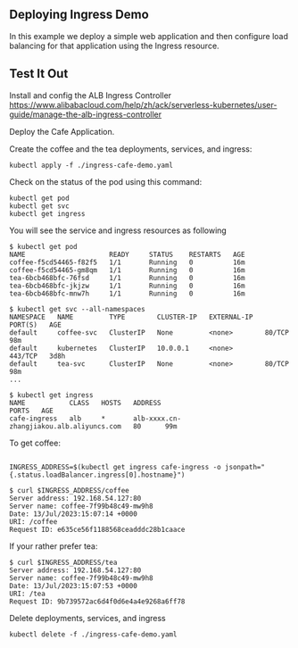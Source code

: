 ## Deploying Ingress Demo

In this example we deploy a simple web application and then configure load balancing for that application using the Ingress resource.

## Test It Out

Install and config the ALB Ingress Controller
https://www.alibabacloud.com/help/zh/ack/serverless-kubernetes/user-guide/manage-the-alb-ingress-controller


Deploy the Cafe Application.

Create the coffee and the tea deployments, services, and ingress:

```
kubectl apply -f ./ingress-cafe-demo.yaml
```

Check on the status of the pod using this command: 

```
kubectl get pod
kubectl get svc
kubectl get ingress
```

You will see the service and ingress resources as following

```
$ kubectl get pod
NAME                     READY     STATUS    RESTARTS   AGE
coffee-f5cd54465-f82f5   1/1       Running   0          16m
coffee-f5cd54465-gm8qm   1/1       Running   0          16m
tea-6bcb468bfc-76fsd     1/1       Running   0          16m
tea-6bcb468bfc-jkjzw     1/1       Running   0          16m
tea-6bcb468bfc-mnw7h     1/1       Running   0          16m

$ kubectl get svc --all-namespaces
NAMESPACE   NAME         TYPE        CLUSTER-IP   EXTERNAL-IP   PORT(S)   AGE
default     coffee-svc   ClusterIP   None         <none>        80/TCP    98m
default     kubernetes   ClusterIP   10.0.0.1     <none>        443/TCP   3d8h
default     tea-svc      ClusterIP   None         <none>        80/TCP    98m
...

$ kubectl get ingress
NAME           CLASS   HOSTS   ADDRESS                                                  PORTS   AGE
cafe-ingress   alb     *       alb-xxxx.cn-zhangjiakou.alb.aliyuncs.com   80      99m
```



To get coffee:
```

INGRESS_ADDRESS=$(kubectl get ingress cafe-ingress -o jsonpath="{.status.loadBalancer.ingress[0].hostname}")

$ curl $INGRESS_ADDRESS/coffee
Server address: 192.168.54.127:80
Server name: coffee-7f99b48c49-mw9h8
Date: 13/Jul/2023:15:07:14 +0000
URI: /coffee
Request ID: e635ce56f1188568ceadddc28b1caace
```

If your rather prefer tea:
```
$ curl $INGRESS_ADDRESS/tea
Server address: 192.168.54.127:80
Server name: coffee-7f99b48c49-mw9h8
Date: 13/Jul/2023:15:07:53 +0000
URI: /tea
Request ID: 9b739572ac6d4f0d6e4a4e9268a6ff78
```

Delete deployments, services, and ingress

```
kubectl delete -f ./ingress-cafe-demo.yaml
```

